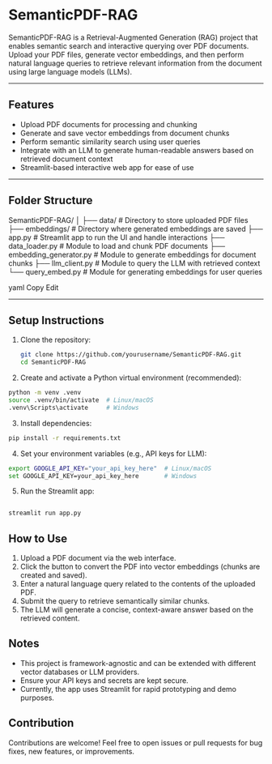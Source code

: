 # SemanticPDF-RAG

SemanticPDF-RAG is a Retrieval-Augmented Generation (RAG) project that enables semantic search and interactive querying over PDF documents. Upload your PDF files, generate vector embeddings, and then perform natural language queries to retrieve relevant information from the document using large language models (LLMs).

---

## Features

- Upload PDF documents for processing and chunking
- Generate and save vector embeddings from document chunks
- Perform semantic similarity search using user queries
- Integrate with an LLM to generate human-readable answers based on retrieved document context
- Streamlit-based interactive web app for ease of use

---

## Folder Structure

SemanticPDF-RAG/
│
├── data/ # Directory to store uploaded PDF files
├── embeddings/ # Directory where generated embeddings are saved
├── app.py # Streamlit app to run the UI and handle interactions
├── data_loader.py # Module to load and chunk PDF documents
├── embedding_generator.py # Module to generate embeddings for document chunks
├── llm_client.py # Module to query the LLM with retrieved context
└── query_embed.py # Module for generating embeddings for user queries

yaml
Copy
Edit

---

## Setup Instructions

1. Clone the repository:

   ```bash
   git clone https://github.com/yourusername/SemanticPDF-RAG.git
   cd SemanticPDF-RAG
   
2. Create and activate a Python virtual environment (recommended):

```bash
python -m venv .venv
source .venv/bin/activate  # Linux/macOS
.venv\Scripts\activate     # Windows
```

3. Install dependencies:

``` bash
pip install -r requirements.txt
```
4. Set your environment variables (e.g., API keys for LLM):

```bash
export GOOGLE_API_KEY="your_api_key_here"  # Linux/macOS
set GOOGLE_API_KEY=your_api_key_here       # Windows
```
5. Run the Streamlit app:

``` bash

streamlit run app.py
```

## How to Use

1. Upload a PDF document via the web interface.
2. Click the button to convert the PDF into vector embeddings (chunks are created and saved).
3. Enter a natural language query related to the contents of the uploaded PDF.
4. Submit the query to retrieve semantically similar chunks.
5. The LLM will generate a concise, context-aware answer based on the retrieved content.

## Notes
- This project is framework-agnostic and can be extended with different vector databases or LLM providers.
- Ensure your API keys and secrets are kept secure.
- Currently, the app uses Streamlit for rapid prototyping and demo purposes.

## Contribution
Contributions are welcome! Feel free to open issues or pull requests for bug fixes, new features, or improvements.
